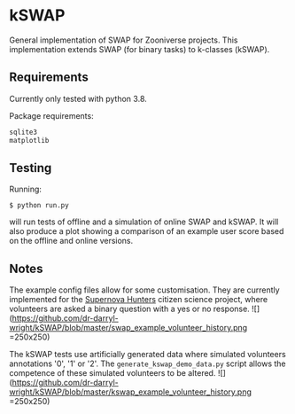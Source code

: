 # kSWAP
General implementation of SWAP for Zooniverse projects.  This implementation extends SWAP (for binary tasks) to k-classes (kSWAP).

## Requirements

Currently only tested with python 3.8.

Package requirements:

```python
sqlite3
matplotlib
```
## Testing

Running:

```
$ python run.py
```

will run tests of offline and a simulation of online SWAP and kSWAP.  It will also produce a plot showing a comparison of an example user score based on the offline and online versions.

## Notes
The example config files allow for some customisation.  They are currently implemented for the [Supernova Hunters](https://www.zooniverse.org/projects/dwright04/supernova-hunters) citizen science project, where volunteers are asked a binary question with a yes or no response.
![](https://github.com/dr-darryl-wright/kSWAP/blob/master/swap_example_volunteer_history.png =250x250)

The kSWAP tests use artificially generated data where simulated volunteers annotations '0', '1' or '2'.  The ```generate_kswap_demo_data.py``` script allows the competence of these simulated volunteers to be altered.
![](https://github.com/dr-darryl-wright/kSWAP/blob/master/kswap_example_volunteer_history.png =250x250)
